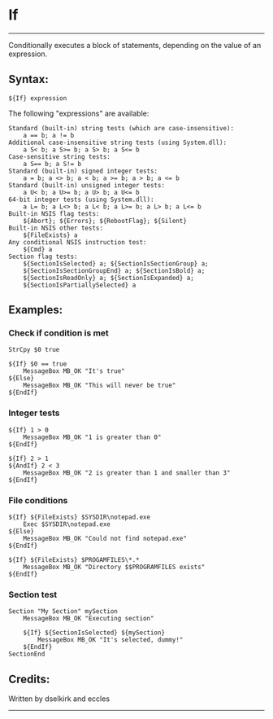 # If

---

Conditionally executes a block of statements, depending on the value of an expression.

## Syntax:

	${If} expression

The following "expressions" are available:

	Standard (built-in) string tests (which are case-insensitive):
	 	a == b; a != b
	Additional case-insensitive string tests (using System.dll):
	 	a S< b; a S>= b; a S> b; a S<= b
	Case-sensitive string tests:
	 	a S== b; a S!= b
	Standard (built-in) signed integer tests:
	 	a = b; a <> b; a < b; a >= b; a > b; a <= b
	Standard (built-in) unsigned integer tests:
	 	a U< b; a U>= b; a U> b; a U<= b
	64-bit integer tests (using System.dll):
		a L= b; a L<> b; a L< b; a L>= b; a L> b; a L<= b
	Built-in NSIS flag tests:
		${Abort}; ${Errors}; ${RebootFlag}; ${Silent}
	Built-in NSIS other tests:
		${FileExists} a
	Any conditional NSIS instruction test:
		${Cmd} a
	Section flag tests:
		${SectionIsSelected} a; ${SectionIsSectionGroup} a;
		${SectionIsSectionGroupEnd} a; ${SectionIsBold} a;
		${SectionIsReadOnly} a; ${SectionIsExpanded} a;
		${SectionIsPartiallySelected} a

## Examples:

### Check if condition is met

	StrCpy $0 true

	${If} $0 == true
		MessageBox MB_OK "It's true"
	${Else}
		MessageBox MB_OK "This will never be true"
	${EndIf}

### Integer tests

	${If} 1 > 0
		MessageBox MB_OK "1 is greater than 0"
	${EndIf}

	${If} 2 > 1
	${AndIf} 2 < 3
		MessageBox MB_OK "2 is greater than 1 and smaller than 3"
	${EndIf}

### File conditions

	${If} ${FileExists} $SYSDIR\notepad.exe
		Exec $SYSDIR\notepad.exe
	${Else}
		MessageBox MB_OK "Could not find notepad.exe"
	${EndIf}

	${If} ${FileExists} $PROGAMFILES\*.*
		MessageBox MB_OK "Directory $$PROGRAMFILES exists"
	${EndIf}

### Section test

	Section "My Section" mySection
		MessageBox MB_OK "Executing section"

		${If} ${SectionIsSelected} ${mySection}
			MessageBox MB_OK "It's selected, dummy!"
		${EndIf}
	SectionEnd

## Credits:

Written by dselkirk and eccles

---
